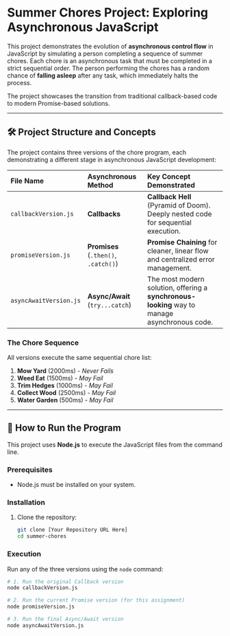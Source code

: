 # Summer Chores Project: Exploring Asynchronous JavaScript

This project demonstrates the evolution of **asynchronous control flow** in JavaScript by simulating a person completing a sequence of summer chores. Each chore is an asynchronous task that must be completed in a strict sequential order. The person performing the chores has a random chance of **falling asleep** after any task, which immediately halts the process.

The project showcases the transition from traditional callback-based code to modern Promise-based solutions.

---

## 🛠️ Project Structure and Concepts

The project contains three versions of the chore program, each demonstrating a different stage in asynchronous JavaScript development:

| File Name | Asynchronous Method | Key Concept Demonstrated |
| :--- | :--- | :--- |
| `callbackVersion.js` | **Callbacks** | **Callback Hell** (Pyramid of Doom). Deeply nested code for sequential execution. |
| `promiseVersion.js` | **Promises** (`.then()`, `.catch()`) | **Promise Chaining** for cleaner, linear flow and centralized error management. |
| `asyncAwaitVersion.js` | **Async/Await** (`try...catch`) | The most modern solution, offering a **synchronous-looking** way to manage asynchronous code. |

### The Chore Sequence

All versions execute the same sequential chore list:

1.  **Mow Yard** (2000ms) - *Never Fails*
2.  **Weed Eat** (1500ms) - *May Fail*
3.  **Trim Hedges** (1000ms) - *May Fail*
4.  **Collect Wood** (2500ms) - *May Fail*
5.  **Water Garden** (500ms) - *May Fail*

---

## 🏃 How to Run the Program

This project uses **Node.js** to execute the JavaScript files from the command line.

### Prerequisites

* Node.js must be installed on your system.

### Installation

1.  Clone the repository:
    ```bash
    git clone [Your Repository URL Here]
    cd summer-chores
    ```

### Execution

Run any of the three versions using the `node` command:

```bash
# 1. Run the original Callback version
node callbackVersion.js

# 2. Run the current Promise version (for this assignment)
node promiseVersion.js

# 3. Run the final Async/Await version
node asyncAwaitVersion.js